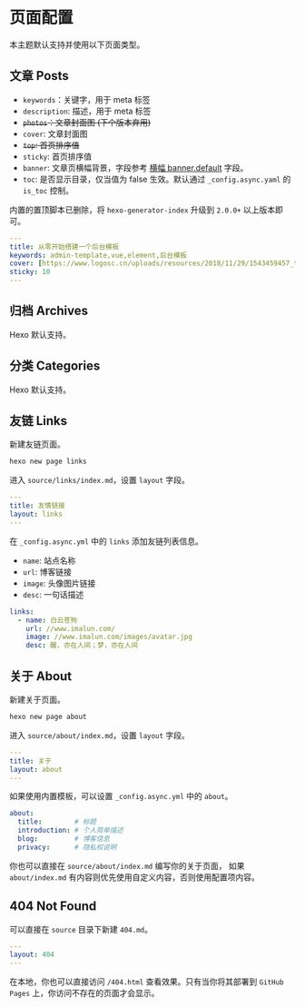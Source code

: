 # 页面配置

本主题默认支持并使用以下页面类型。

## 文章 Posts

- `keywords`：关键字，用于 meta 标签
- `description`: 描述，用于 meta 标签
- ~~`photos`：文章封面图 (下个版本弃用)~~
- `cover`: 文章封面图 
- ~~`top`: 首页排序值~~
- `sticky`: 首页排序值
- `banner`: 文章页横幅背景，字段参考 [横幅 banner.default](/guide/config.html#横幅-banner) 字段。
- `toc`: 是否显示目录，仅当值为 false 生效。默认通过 `_config.async.yaml` 的 `is_toc` 控制。

内置的置顶脚本已删除，将 `hexo-generator-index` 升级到 `2.0.0+` 以上版本即可。

``` yaml
---
title: 从零开始搭建一个后台模板
keywords: admin-template,vue,element,后台模板
cover: [https://www.logosc.cn/uploads/resources/2018/11/29/1543459457_thumb.jpg]
sticky: 10
---
```


## 归档 Archives
Hexo 默认支持。

## 分类 Categories
Hexo 默认支持。

## 友链 Links

新建友链页面。

```bash
hexo new page links
```
进入 `source/links/index.md`，设置 `layout` 字段。

``` yaml {3}
---
title: 友情链接
layout: links
---
```
在 `_config.async.yml` 中的 `links` 添加友链列表信息。

- `name`: 站点名称
- `url`: 博客链接
- `image`: 头像图片链接
- `desc`: 一句话描述

``` yaml
links:
  - name: 白云苍狗
    url: //www.imalun.com/
    image: //www.imalun.com/images/avatar.jpg
    desc: 醒，亦在人间；梦，亦在人间
```

## 关于 About
新建关于页面。

```bash
hexo new page about
```

进入 `source/about/index.md`，设置 `layout` 字段。

``` yaml {3}
---
title: 关于
layout: about
---
```

如果使用内置模板，可以设置 `_config.async.yml` 中的 `about`。
``` yaml
about:
  title:        # 标题
  introduction: # 个人简单描述
  blog:         # 博客信息
  privacy:      # 隐私权说明    
```
你也可以直接在 `source/about/index.md` 编写你的关于页面， 如果 `about/index.md` 有内容则优先使用自定义内容，否则使用配置项内容。

## 404 Not Found
可以直接在 `source` 目录下新建 `404.md`。
``` yaml
---
layout: 404
---
```

在本地，你也可以直接访问 `/404.html` 查看效果。只有当你将其部署到 `GitHub Pages` 上，你访问不存在的页面才会显示。